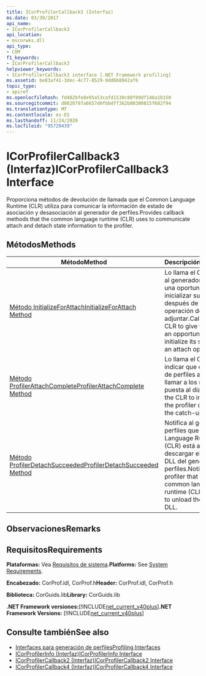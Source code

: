 ```yaml
---
title: ICorProfilerCallback3 (Interfaz)
ms.date: 03/30/2017
api_name:
- ICorProfilerCallback3
api_location:
- mscorwks.dll
api_type:
- COM
f1_keywords:
- ICorProfilerCallback3
helpviewer_keywords:
- ICorProfilerCallback3 interface [.NET Framework profiling]
ms.assetid: be83af41-3dec-4c77-8529-9dd6b8042af6
topic_type:
- apiref
ms.openlocfilehash: fd482bfe8e95a53cafd1530c88f09df146a1b150
ms.sourcegitcommit: d8020797a6657d0fbbdff362b80300815f682f94
ms.translationtype: MT
ms.contentlocale: es-ES
ms.lasthandoff: 11/24/2020
ms.locfileid: "95729439"
---
```

# <a name="icorprofilercallback3-interface"></a><span data-ttu-id="75dd4-102">ICorProfilerCallback3 (Interfaz)</span><span class="sxs-lookup"><span data-stu-id="75dd4-102">ICorProfilerCallback3 Interface</span></span>

<span data-ttu-id="75dd4-103">Proporciona métodos de devolución de llamada que el Common Language Runtime (CLR) utiliza para comunicar la información de estado de asociación y desasociación al generador de perfiles.</span><span class="sxs-lookup"><span data-stu-id="75dd4-103">Provides callback methods that the common language runtime (CLR) uses to communicate attach and detach state information to the profiler.</span></span>  
  
## <a name="methods"></a><span data-ttu-id="75dd4-104">Métodos</span><span class="sxs-lookup"><span data-stu-id="75dd4-104">Methods</span></span>  
  
|<span data-ttu-id="75dd4-105">Método</span><span class="sxs-lookup"><span data-stu-id="75dd4-105">Method</span></span>|<span data-ttu-id="75dd4-106">Descripción</span><span class="sxs-lookup"><span data-stu-id="75dd4-106">Description</span></span>|  
|------------|-----------------|  
|[<span data-ttu-id="75dd4-107">Método InitializeForAttach</span><span class="sxs-lookup"><span data-stu-id="75dd4-107">InitializeForAttach Method</span></span>](icorprofilercallback3-initializeforattach-method.md)|<span data-ttu-id="75dd4-108">Lo llama el CLR para dar al generador de perfiles una oportunidad de inicializar su estado después de una operación de adjuntar.</span><span class="sxs-lookup"><span data-stu-id="75dd4-108">Called by the CLR to give the profiler an opportunity to initialize its state after an attach operation.</span></span>|  
|[<span data-ttu-id="75dd4-109">Método ProfilerAttachComplete</span><span class="sxs-lookup"><span data-stu-id="75dd4-109">ProfilerAttachComplete Method</span></span>](icorprofilercallback3-profilerattachcomplete-method.md)|<span data-ttu-id="75dd4-110">Lo llama el CLR para indicar que el generador de perfiles ahora puede llamar a los métodos de puesta al día.</span><span class="sxs-lookup"><span data-stu-id="75dd4-110">Called by the CLR to indicate that the profiler can now call the catch-up methods.</span></span>|  
|[<span data-ttu-id="75dd4-111">Método ProfilerDetachSucceeded</span><span class="sxs-lookup"><span data-stu-id="75dd4-111">ProfilerDetachSucceeded Method</span></span>](icorprofilercallback3-profilerdetachsucceeded-method.md)|<span data-ttu-id="75dd4-112">Notifica al generador de perfiles que Common Language Runtime (CLR) está a punto de descargar el archivo DLL del generador de perfiles.</span><span class="sxs-lookup"><span data-stu-id="75dd4-112">Notifies the profiler that the common language runtime (CLR) is about to unload the profiler DLL.</span></span>|  
  
## <a name="remarks"></a><span data-ttu-id="75dd4-113">Observaciones</span><span class="sxs-lookup"><span data-stu-id="75dd4-113">Remarks</span></span>  
  
## <a name="requirements"></a><span data-ttu-id="75dd4-114">Requisitos</span><span class="sxs-lookup"><span data-stu-id="75dd4-114">Requirements</span></span>  

 <span data-ttu-id="75dd4-115">**Plataformas:** Vea [Requisitos de sistema](../../get-started/system-requirements.md).</span><span class="sxs-lookup"><span data-stu-id="75dd4-115">**Platforms:** See [System Requirements](../../get-started/system-requirements.md).</span></span>  
  
 <span data-ttu-id="75dd4-116">**Encabezado:** CorProf.idl, CorProf.h</span><span class="sxs-lookup"><span data-stu-id="75dd4-116">**Header:** CorProf.idl, CorProf.h</span></span>  
  
 <span data-ttu-id="75dd4-117">**Biblioteca:** CorGuids.lib</span><span class="sxs-lookup"><span data-stu-id="75dd4-117">**Library:** CorGuids.lib</span></span>  
  
 <span data-ttu-id="75dd4-118">**.NET Framework versiones:**[!INCLUDE[net_current_v40plus](../../../../includes/net-current-v40plus-md.md)]</span><span class="sxs-lookup"><span data-stu-id="75dd4-118">**.NET Framework Versions:** [!INCLUDE[net_current_v40plus](../../../../includes/net-current-v40plus-md.md)]</span></span>  
  
## <a name="see-also"></a><span data-ttu-id="75dd4-119">Consulte también</span><span class="sxs-lookup"><span data-stu-id="75dd4-119">See also</span></span>

- [<span data-ttu-id="75dd4-120">Interfaces para generación de perfiles</span><span class="sxs-lookup"><span data-stu-id="75dd4-120">Profiling Interfaces</span></span>](profiling-interfaces.md)
- [<span data-ttu-id="75dd4-121">ICorProfilerInfo (Interfaz)</span><span class="sxs-lookup"><span data-stu-id="75dd4-121">ICorProfilerInfo Interface</span></span>](icorprofilerinfo-interface.md)
- [<span data-ttu-id="75dd4-122">ICorProfilerCallback2 (Interfaz)</span><span class="sxs-lookup"><span data-stu-id="75dd4-122">ICorProfilerCallback2 Interface</span></span>](icorprofilercallback2-interface.md)
- [<span data-ttu-id="75dd4-123">ICorProfilerCallback4 (Interfaz)</span><span class="sxs-lookup"><span data-stu-id="75dd4-123">ICorProfilerCallback4 Interface</span></span>](icorprofilercallback4-interface.md)
